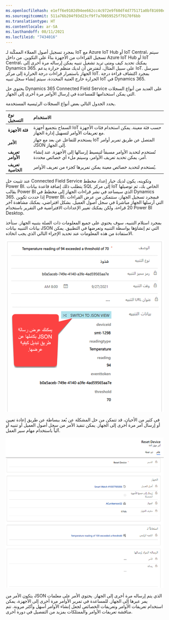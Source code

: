 ```yaml
---
ms.openlocfilehash: e1eff6e9102d94ee662cc4c972e9f60df4d775171a0bf81698e75a0598d97933
ms.sourcegitcommit: 511a76b204f93d23cf9f7a70059525f79170f6bb
ms.translationtype: HT
ms.contentlocale: ar-SA
ms.lasthandoff: 08/11/2021
ms.locfileid: "7434016"
---
```

بمجرد تسجيل أصول العملاء الممكّنة لـ IoT مع Azure IoT Hub أو IoT Central، سيتم تسجيل القراءات من الأجهزة بناءً على التكوين. من داخل Azure IoT Hub أو IoT Central، يمكنك تحديد كيف ومتى تريد تشغيل تنبيه يمكن إرساله مرة أخرى إلى Dynamics 365. على سبيل المثال، لنفترض أن لديك منظم حرارة يدعم IoT. سيرسل الجهاز باستمرار قراءات درجة الحرارة إلى مركز IoT. بمجرد اكتشاف قراءة درجة الحرارة خارج العتبة المحددة، سيتم إنشاء سجل تنبيه IoT في Dynamics 365. 

يحتوي حل Dynamics 365 Connected Field Service على العديد من أنواع السجلات التي يمكن استخدامها للمساعدة في إرسال الأوامر مرة أخرى إلى الجهاز. 
 
يحدد الجدول التالي بعض أنواع السجلات الرئيسية المستخدمة.  


<!--note from editor: In the Command line below, are JSON commands passing "to" or "from" the device?-->


| **نوع التسجيل** | **الاستخدام** |
| :-------------- | :--- |
| **فئة الأجهزة** | السماح بتجميع أجهزة IoT حسب فئة معينة. يمكن استخدام فئات الأجهزة مع تعريفات الأوامر لتسهيل إدارة الجهاز. |
| **الأمر** | يستخدم للتفاعل عن بعد مع جهاز IoT المتصل عن طريق تمرير أوامر JSON إلى الجهاز. |
| **تعريف الأوامر** | تُستخدم لتحديد الأوامر مسبقاً لتبسيط إرسالها إلى الأجهزة. عند إنشاء أمر، يمكن تحديد تعريف الأوامر، وسيتم ملء أي خصائص محددة. |
| **تعريف الخاصية** | يُستخدم لتحديد خصائص معينة يمكن تمريرها كجزء من تعريف الأوامر. |

عند تثبيت حل Connected Field Service وتكوينه، يكون لديك خيار إعداد مخطط Power BI. يتطلب ذلك إضافة قاعدة بيانات SQL إلى مركز IoT الخاص بك، ثم توصيلها بقالب Power BI الذي سيساعد في نشر قراءات الجهاز إلى مخطط في Dynamics 365. إذا حددت تكوين Power BI، فبمجرد تسجيل الجهاز، ستتمكن من عرض القراءات التي أرسلها الجهاز مباشرةً في سجل أصول العميل. بشكل افتراضي، يمكنك مشاهدة آخر 20 قراءة، ولكن يمكنك تغيير الإعدادات الافتراضية في التقرير باستخدام Power BI Desktop. 
 
بمجرد استلام التنبيه، سوف يحتوي على جميع المعلومات ذات الصلة بتنبيه الجهاز. ستأخذ بيانات التنبيه بيانات JSON التي تم إنشاؤها بواسطة التنبيه وتعرضها في التطبيق. يمكن الاستفادة من هذه المعلومات عند تحديد الإجراء التالي الذي يجب اتخاذه.  

![لقطة شاشة لتبديل تبديل عرض JSON.](../media/1-rm-unit3.png)   

في كثير من الأحيان، قد تتمكن من حل المشكلة عن بُعد ببساطة عن طريق إعادة تعيين أو إرسال أمر مرة أخرى إلى الجهاز. يمكن تنفيذ الأمر من سجل أصول العميل أو تنبيه أو آلياً باستخدام مهام سير العمل.  

![لقطة شاشة لأمر يتم تنفيذه من سجل أصول العميل.](../media/2-rm-unit3.png)   

يتكون الأمر من JSON الذي يتم إرساله مرة أخرى إلى الجهاز. يحتوي الأمر على معلمات يمر عبرها إلى الجهاز. للمساعدة في تمرير الأوامر مرة أخرى إلى الأجهزة، يمكن استخدام تعريفات الأوامر وتعريفات الخصائص لجعل إنشاء الأوامر أسهل وأكثر مرونة. تتم مناقشة تعريفات الأوامر والممتلكات بمزيد من التفصيل في دورة أخرى.  
